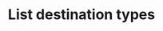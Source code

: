 ---
# -------------------------- #
#      ENDPOINT DETAILS      #
# -------------------------- #

content-type: "api-endpoint"
endpoint: "destination-types"
key: "list-destination-types"
version: "4"


# -------------------------- #
#       METHOD DETAILS       #
# -------------------------- #

title: "List destination types"
method: "get"
short-url: |
  /v{{ endpoint.version }}{{ object.endpoint-url }}
full-url: |
  {{ api.base-url }}{{ endpoint.short-url | flatify }}
short: "{{ api.core-objects.destination-types.list.short }}"
description: "{{ api.core-objects.destination-types.list.description | flatify }}"


# -------------------------- #
#           RETURNS          #
# -------------------------- #

returns: |
  If successful, the API will return a status of <code class="api success">200 OK</code> and an array of [Destination Report Card objects]({{ api.data-structures.report-cards.destination.section }}), one for each supported destination `type`.


# ------------------------------ #
#   EXAMPLE REQUEST & RESPONSES  #
# ------------------------------ #

examples:
  - type: "request"
    language: "json"
    code: |
      curl -X {{ endpoint.method | upcase }} {{ endpoint.full-url | flatify | strip_newlines }}
           -H "Authorization: Bearer <ACCESS_TOKEN>" 
           -H "Content-Type: application/json"

  - type: "response"
    language: "json"
    code: |
      HTTP/1.1 200 OK
      Content-Type: application/json;charset=ISO-8859-1

---